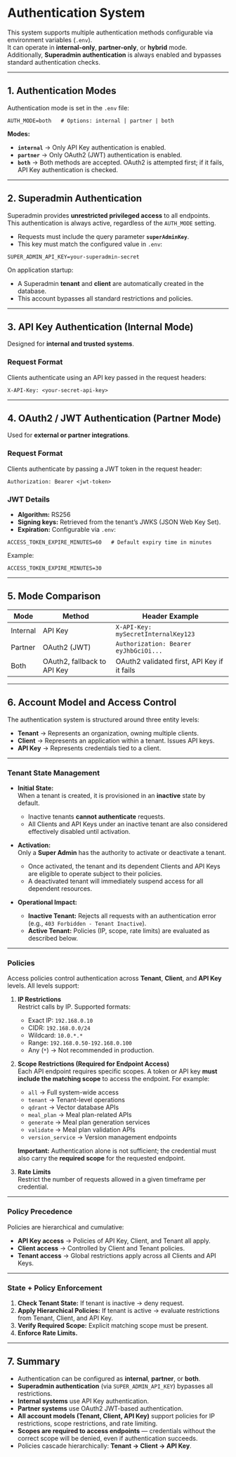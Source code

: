 # Authentication System

This system supports multiple authentication methods configurable via environment variables (`.env`).  
It can operate in **internal-only**, **partner-only**, or **hybrid** mode.  
Additionally, **Superadmin authentication** is always enabled and bypasses standard authentication checks.  

---

## 1. Authentication Modes

Authentication mode is set in the `.env` file:

```env
AUTH_MODE=both   # Options: internal | partner | both
```

**Modes:**
- **`internal`** → Only API Key authentication is enabled.  
- **`partner`** → Only OAuth2 (JWT) authentication is enabled.  
- **`both`** → Both methods are accepted. OAuth2 is attempted first; if it fails, API Key authentication is checked.  

---

## 2. Superadmin Authentication

Superadmin provides **unrestricted privileged access** to all endpoints.  
This authentication is always active, regardless of the `AUTH_MODE` setting.  

- Requests must include the query parameter **`superAdminKey`**.  
- This key must match the configured value in `.env`:  

```env
SUPER_ADMIN_API_KEY=your-superadmin-secret
```

On application startup:
- A Superadmin **tenant** and **client** are automatically created in the database.  
- This account bypasses all standard restrictions and policies.  

---

## 3. API Key Authentication (Internal Mode)

Designed for **internal and trusted systems**.  

### Request Format
Clients authenticate using an API key passed in the request headers:

```
X-API-Key: <your-secret-api-key>
```

---

## 4. OAuth2 / JWT Authentication (Partner Mode)

Used for **external or partner integrations**.  

### Request Format
Clients authenticate by passing a JWT token in the request header:

```
Authorization: Bearer <jwt-token>
```

### JWT Details
- **Algorithm:** RS256  
- **Signing keys:** Retrieved from the tenant’s JWKS (JSON Web Key Set).  
- **Expiration:** Configurable via `.env`:  

```env
ACCESS_TOKEN_EXPIRE_MINUTES=60   # Default expiry time in minutes
```

Example:
```env
ACCESS_TOKEN_EXPIRE_MINUTES=30
```

---

## 5. Mode Comparison

| Mode     | Method                      | Header Example                              |
| -------- | --------------------------- | ------------------------------------------- |
| Internal | API Key                     | `X-API-Key: mySecretInternalKey123`         |
| Partner  | OAuth2 (JWT)                | `Authorization: Bearer eyJhbGciOi...`       |
| Both     | OAuth2, fallback to API Key | OAuth2 validated first, API Key if it fails |

---

## 6. Account Model and Access Control

The authentication system is structured around three entity levels:

- **Tenant** → Represents an organization, owning multiple clients.  
- **Client** → Represents an application within a tenant. Issues API keys.  
- **API Key** → Represents credentials tied to a client.  

---

### Tenant State Management
- **Initial State:**  
  When a tenant is created, it is provisioned in an **inactive** state by default.  
  - Inactive tenants **cannot authenticate** requests.  
  - All Clients and API Keys under an inactive tenant are also considered effectively disabled until activation.  

- **Activation:**  
  Only a **Super Admin** has the authority to activate or deactivate a tenant.  
  - Once activated, the tenant and its dependent Clients and API Keys are eligible to operate subject to their policies.  
  - A deactivated tenant will immediately suspend access for all dependent resources.  

- **Operational Impact:**  
  - **Inactive Tenant:** Rejects all requests with an authentication error (e.g., `403 Forbidden - Tenant Inactive`).  
  - **Active Tenant:** Policies (IP, scope, rate limits) are evaluated as described below.  

---

### Policies
Access policies control authentication across **Tenant**, **Client**, and **API Key** levels. All levels support:  

1. **IP Restrictions**  
   Restrict calls by IP. Supported formats:  
   - Exact IP: `192.168.0.10`  
   - CIDR: `192.168.0.0/24`  
   - Wildcard: `10.0.*.*`  
   - Range: `192.168.0.50-192.168.0.100`  
   - Any (`*`) → Not recommended in production.  

2. **Scope Restrictions (Required for Endpoint Access)**  
   Each API endpoint requires specific scopes. A token or API key **must include the matching scope** to access the endpoint. For example:  
   - `all` → Full system-wide access  
   - `tenant` → Tenant-level operations  
   - `qdrant` → Vector database APIs  
   - `meal_plan` → Meal plan-related APIs  
   - `generate` → Meal plan generation services  
   - `validate` → Meal plan validation APIs  
   - `version_service` → Version management endpoints  

   **Important:** Authentication alone is not sufficient; the credential must also carry the **required scope** for the requested endpoint.  

3. **Rate Limits**  
   Restrict the number of requests allowed in a given timeframe per credential.  

---

### Policy Precedence
Policies are hierarchical and cumulative:  

- **API Key access** → Policies of API Key, Client, and Tenant all apply.  
- **Client access** → Controlled by Client and Tenant policies.  
- **Tenant access** → Global restrictions apply across all Clients and API Keys.  

---

### State + Policy Enforcement
1. **Check Tenant State:** If tenant is inactive → deny request.  
2. **Apply Hierarchical Policies:** If tenant is active → evaluate restrictions from Tenant, Client, and API Key.  
3. **Verify Required Scope:** Explicit matching scope must be present.  
4. **Enforce Rate Limits.**  
---

## 7. Summary

- Authentication can be configured as **internal**, **partner**, or **both**.  
- **Superadmin authentication** (via `SUPER_ADMIN_API_KEY`) bypasses all restrictions.  
- **Internal systems** use API Key authentication.  
- **Partner systems** use OAuth2 JWT-based authentication.  
- **All account models (Tenant, Client, API Key)** support policies for IP restrictions, scope restrictions, and rate limiting.  
- **Scopes are required to access endpoints** — credentials without the correct scope will be denied, even if authentication succeeds.  
- Policies cascade hierarchically: **Tenant → Client → API Key**.  